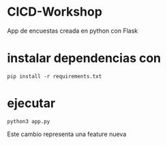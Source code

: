 # CICD-Workshop
App de encuestas creada en python con Flask

# instalar dependencias con 
`pip install -r requirements.txt`

# ejecutar
`python3 app.py`

Este cambio representa una feature nueva
